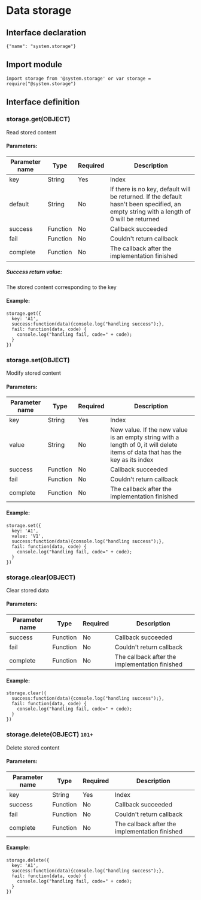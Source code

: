 # Data storage

## Interface declaration

```
{"name": "system.storage"}
```

## Import module

```
import storage from '@system.storage' or var storage = require("@system.storage")
```

## Interface definition

### storage.get(OBJECT)

Read stored content

#### Parameters:

| Parameter name | Type     | Required | Description                              |
| -------------- | -------- | -------- | ---------------------------------------- |
| key            | String   | Yes      | Index                                    |
| default        | String   | No       | If there is no key, default will be returned. If the default hasn't been specified, an empty string with a length of 0 will be returned |
| success        | Function | No       | Callback succeeded                       |
| fail           | Function | No       | Couldn't return callback                 |
| complete       | Function | No       | The callback after the implementation finished |

##### Success return value:

The stored content corresponding to the key

#### Example:

```
storage.get({
  key: 'A1',
  success:function(data){console.log("handling success");},
  fail: function(data, code) {
    console.log("handling fail, code=" + code);
  }
})
```

### storage.set(OBJECT)

Modify stored content

#### Parameters:

| Parameter name | Type     | Required | Description                              |
| -------------- | -------- | -------- | ---------------------------------------- |
| key            | String   | Yes      | Index                                    |
| value          | String   | No       | New value. If the new value is an empty string with a length of 0, it will delete items of data that has the key as its index |
| success        | Function | No       | Callback succeeded                       |
| fail           | Function | No       | Couldn't return callback                 |
| complete       | Function | No       | The callback after the implementation finished |

#### Example:

```
storage.set({
  key: 'A1',
  value: 'V1',
  success:function(data){console.log("handling success");},
  fail: function(data, code) {
    console.log("handling fail, code=" + code);
  }
})
```

### storage.clear(OBJECT)

Clear stored data

#### Parameters:

| Parameter name | Type     | Required | Description                              |
| -------------- | -------- | -------- | ---------------------------------------- |
| success        | Function | No       | Callback succeeded                       |
| fail           | Function | No       | Couldn't return callback                 |
| complete       | Function | No       | The callback after the implementation finished |

#### Example:

```
storage.clear({
  success:function(data){console.log("handling success");},
  fail: function(data, code) {
    console.log("handling fail, code=" + code);
  }
})
```

### storage.delete(OBJECT) `101+`

Delete stored content

#### Parameters:

| Parameter name | Type     | Required | Description                              |
| -------------- | -------- | -------- | ---------------------------------------- |
| key            | String   | Yes      | Index                                    |
| success        | Function | No       | Callback succeeded                       |
| fail           | Function | No       | Couldn't return callback                 |
| complete       | Function | No       | The callback after the implementation finished |

#### Example:

```
storage.delete({
  key: 'A1',
  success:function(data){console.log("handling success");},
  fail: function(data, code) {
    console.log("handling fail, code=" + code);
  }
})
```